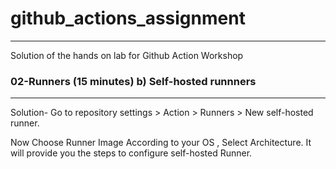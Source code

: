 # github_actions_assignment
---------------------------
Solution of the hands on lab for Github Action Workshop

### 02-Runners (15 minutes) b) Self-hosted runnners
---------------------------------------------------
Solution- Go to repository settings > Action > Runners > New self-hosted runner. 

Now Choose Runner Image According to your OS , Select Architecture. It will provide you the steps to configure self-hosted Runner.
